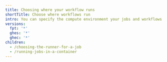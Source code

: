 ```yaml
---
title: Choosing where your workflow runs
shortTitle: Choose where workflows run
intro: You can specify the compute environment your jobs and workflows run in.
versions:
  fpt: '*'
  ghes: '*'
  ghec: '*'
children:
  - /choosing-the-runner-for-a-job
  - /running-jobs-in-a-container
---
```


